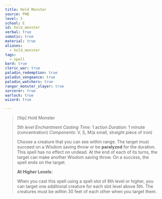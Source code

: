 ```yaml
---
title: Hold Monster
source: PHB
level: 5
school: E
id: hold_monster
verbal: true
somatic: true
material: true
aliases:
  - hold_monster
tags:
  - spell
bard: true
cleric_war: true
paladin_redemption: true
paladin_vengeance: true
paladin_watchers: true
ranger_monster_slayer: true
sorcerer: true
warlock: true
wizard: true

---
```

>[!tip] Hold Monster
>
> *5th level Enchantment*
> *Casting Time:* 1 action
> *Duration:* 1 minute (concentration)
> *Components:* V, S, M(a small, straight piece of iron)
>
>Choose a creature that you can see within range. The target must succeed on a Wisdom saving throw or be **paralyzed** for the duration. This spell has no effect on undead. At the end of each of its turns, the target can make another Wisdom saving throw. On a success, the spell ends on the target.
>
>**At Higher Levels:**
>
>When you cast this spell using a spell slot of 6th level or higher, you can target one additional creature for each slot level above 5th. The creatures must be within 30 feet of each other when you target them.
>

